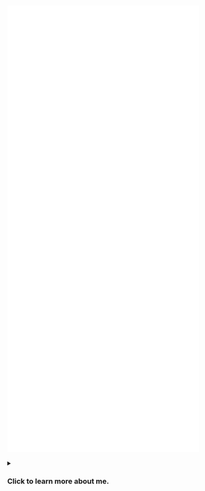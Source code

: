 ![Metrics](/github-metrics.svg)
<details>
    <summary><h3>Click to learn more about me.</h3></summary>
    <h4>Development Environment</h4>
<p>
I am a fancier of Sublime Text and Vim,
my setups are respectively <a href="https://github.com/Endermanbugzjfc/sublime-text-config">here</a>
and <a href="https://github.com/Endermanbugzjfc/nvim-config">there</a>.
I have experience with JetBrains IDEs and currently use NvChad daily.
Sometimes, VSCode via GitHub Codespace is my secondary choice when my device is unavailable.

For version control,
I use both Git CLI and Sublime Merge depending on the situation.
</p>
    <h4>Operating System</h4>
<p>
I have experience with Windows, MacOS and Ubuntu.
Furthermore, I stayed on each of them for at least three years.
</p>
    <h4>Goal and Pathway</h4>
<p>
I set my sights on mastering advanced Rust and discovering new frameworks for other languages.
</p>
    <h4>Social</h4>
<p>
Being an old member of the PocketMine-MP community,
I am highly active on its <a href="https://discord.gg/DYSEf2WGPQ">Discord Server</a>.
<code>zjfc</code> is my Discord tag.

I tend to be apathetic towards other social networking platforms.
</p>
</details>

